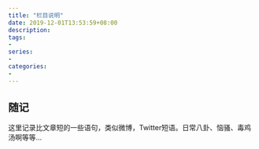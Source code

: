 ```yaml
---
title: "栏目说明"
date: 2019-12-01T13:53:59+08:00
description:
tags:
-
series:
-
categories:
-
---
```


## 随记

这里记录比文章短的一些语句，类似微博，Twitter短语。日常八卦、恼骚、毒鸡汤啊等等...
